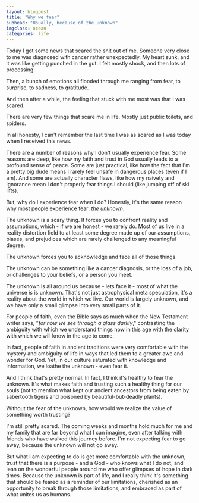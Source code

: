 ```yaml
---
layout: blogpost
title: "Why we fear"
subhead: "Usually, because of the unknown"
imgclass: ocean
categories: life
---
```


Today I got some news that scared the shit out of me. Someone very close to me was diagnosed with cancer rather unexpectedly. My heart sunk, and it was like getting punched in the gut. I felt mostly shock, and then lots of processing. 

Then, a bunch of emotions all flooded through me ranging from fear, to surprise, to sadness, to gratitude. 

And then after a while, the feeling that stuck with me most was that I was scared.

There are very few things that scare me in life. Mostly just public toilets, and spiders. 

In all honesty, I can't remember the last time I was as scared as I was today when I received this news.

There are a number of reasons why I don't usually experience fear. Some reasons are deep, like how my faith and trust in God usually leads to a profound sense of peace. Some are just practical, like how the fact that I'm a pretty big dude means I rarely feel unsafe in dangerous places (even if I am). And some are actually character flaws, like how my naivety and ignorance mean I don't properly fear things I should (like jumping off of ski lifts).

But, why do I experience fear when I do? Honestly, it's the same reason why most people experience fear: *the unknown*.

The unknown is a scary thing. It forces you to confront reality and assumptions, which - if we are honest - we rarely do. Most of us live in a reality distortion field to at least some degree made up of our assumptions, biases, and prejudices which are rarely challenged to any meaningful degree.

The unknown forces you to acknowledge and face all of those things.

The unknown can be something like a cancer diagnosis, or the loss of a job, or challenges to your beliefs, or a person you meet. 

The unknown is all around us because - lets face it - most of what the universe *is* is unknown. That's not just astrophysical meta speculation, it's a reality about the world in which we live. Our world is largely unknown, and we have only a small glimpse into very small parts of it.

For people of faith, even the Bible says as much when the New Testament writer says, "*for now we see through a glass darkly*," contrasting the ambiguity with which we understand things now in this age with the clarity with which we will know in the age to come.

In fact, people of faith in ancient traditions were very comfortable with the mystery and ambiguity of life in ways that led them to a greater awe and wonder for God. Yet, in our culture saturated with knowledge and information, we loathe the unknown - even fear it.

And I think that's pretty normal. In fact, I think it's healthy to fear the unknown. It's what makes faith and trusting such a healthy thing for our souls (not to mention what kept our ancient ancestors from being eaten by sabertooth tigers and poisoned by beautiful-but-deadly plants). 

Without the fear of the unknown, how would we realize the value of something worth trusting?

I'm still pretty scared. The coming weeks and months hold much for me and my family that are far beyond what I can imagine, even after talking with friends who have walked this journey before. I'm not expecting fear to go away, because the unknown will not go away. 

But what I am expecting to do is get more comfortable with the unknown, trust that there is a purpose - and a God - who knows what I do not, and lean on the wonderful people around me who offer glimpses of hope in dark times. Because the unknown is part of life, and I really think it's something that should be feared as a reminder of our limitations, cherished as an opportunity to break through those limitations, and embraced as part of what unites us as humans.



